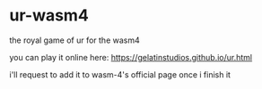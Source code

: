 # ur-wasm4
the royal game of ur for the wasm4

you can play it online here: https://gelatinstudios.github.io/ur.html

i'll request to add it to wasm-4's official page once i finish it
